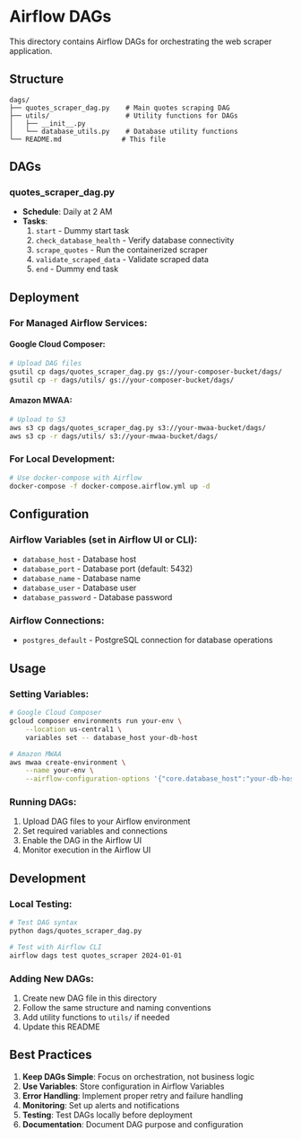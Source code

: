 # Airflow DAGs

This directory contains Airflow DAGs for orchestrating the web scraper application.

## Structure

```
dags/
├── quotes_scraper_dag.py    # Main quotes scraping DAG
├── utils/                   # Utility functions for DAGs
│   ├── __init__.py
│   └── database_utils.py    # Database utility functions
└── README.md               # This file
```

## DAGs

### quotes_scraper_dag.py
- **Schedule**: Daily at 2 AM
- **Tasks**:
  1. `start` - Dummy start task
  2. `check_database_health` - Verify database connectivity
  3. `scrape_quotes` - Run the containerized scraper
  4. `validate_scraped_data` - Validate scraped data
  5. `end` - Dummy end task

## Deployment

### For Managed Airflow Services:

#### Google Cloud Composer:
```bash
# Upload DAG files
gsutil cp dags/quotes_scraper_dag.py gs://your-composer-bucket/dags/
gsutil cp -r dags/utils/ gs://your-composer-bucket/dags/
```

#### Amazon MWAA:
```bash
# Upload to S3
aws s3 cp dags/quotes_scraper_dag.py s3://your-mwaa-bucket/dags/
aws s3 cp -r dags/utils/ s3://your-mwaa-bucket/dags/
```

### For Local Development:
```bash
# Use docker-compose with Airflow
docker-compose -f docker-compose.airflow.yml up -d
```

## Configuration

### Airflow Variables (set in Airflow UI or CLI):
- `database_host` - Database host
- `database_port` - Database port (default: 5432)
- `database_name` - Database name
- `database_user` - Database user
- `database_password` - Database password

### Airflow Connections:
- `postgres_default` - PostgreSQL connection for database operations

## Usage

### Setting Variables:
```bash
# Google Cloud Composer
gcloud composer environments run your-env \
    --location us-central1 \
    variables set -- database_host your-db-host

# Amazon MWAA
aws mwaa create-environment \
    --name your-env \
    --airflow-configuration-options '{"core.database_host":"your-db-host"}'
```

### Running DAGs:
1. Upload DAG files to your Airflow environment
2. Set required variables and connections
3. Enable the DAG in the Airflow UI
4. Monitor execution in the Airflow UI

## Development

### Local Testing:
```bash
# Test DAG syntax
python dags/quotes_scraper_dag.py

# Test with Airflow CLI
airflow dags test quotes_scraper 2024-01-01
```

### Adding New DAGs:
1. Create new DAG file in this directory
2. Follow the same structure and naming conventions
3. Add utility functions to `utils/` if needed
4. Update this README

## Best Practices

1. **Keep DAGs Simple**: Focus on orchestration, not business logic
2. **Use Variables**: Store configuration in Airflow Variables
3. **Error Handling**: Implement proper retry and failure handling
4. **Monitoring**: Set up alerts and notifications
5. **Testing**: Test DAGs locally before deployment
6. **Documentation**: Document DAG purpose and configuration
